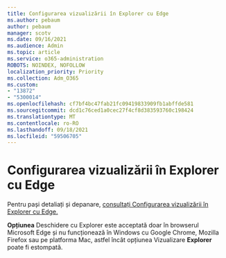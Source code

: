 ```yaml
---
title: Configurarea vizualizării în Explorer cu Edge
ms.author: pebaum
author: pebaum
manager: scotv
ms.date: 09/16/2021
ms.audience: Admin
ms.topic: article
ms.service: o365-administration
ROBOTS: NOINDEX, NOFOLLOW
localization_priority: Priority
ms.collection: Adm_O365
ms.custom:
- "13872"
- "5300014"
ms.openlocfilehash: cf7bf4bc47fab21fc09419833909fb1abffde581
ms.sourcegitcommit: dcd1c76ced1a0cec27f4cf8d383593760c198424
ms.translationtype: MT
ms.contentlocale: ro-RO
ms.lasthandoff: 09/18/2021
ms.locfileid: "59506705"
---
```

# <a name="configure-view-in-file-explorer-with-edge"></a>Configurarea vizualizării în Explorer cu Edge

Pentru pași detaliați și depanare, [consultați Configurarea vizualizării în Explorer cu Edge.](https://docs.microsoft.com/SharePoint/sharepoint-view-in-edge#configure-view-in-file-explorer-with-edge)

**Opțiunea** Deschidere cu Explorer este acceptată doar în browserul Microsoft Edge și nu funcționează în Windows cu Google Chrome, Mozilla Firefox sau pe platforma Mac, astfel încât opțiunea Vizualizare **Explorer** poate fi estompată.